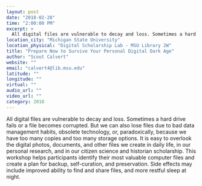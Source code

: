 ```yaml
---
layout: post
date: "2018-02-28"
time: "2:00:00 PM"
excerpt: >
  All digital files are vulnerable to decay and loss. Sometimes a hard drive fails or a file becomes corrupted. But we can also lose files due...
location_city: "Michigan State University"
location_physical: "Digital Scholarship Lab - MSU Library 2W"
title: "Prepare Now to Survive Your Personal Digital Dark Age"
author: "Scout Calvert"
website: ""
email: "calvert4@lib.msu.edu"
latitude: ""
longitude: ""
virtual: ""
audio_url: ""
video_url: ""
category: 2018
---
```


All digital files are vulnerable to decay and loss. Sometimes a hard drive fails or a file becomes corrupted. But we can also lose files due to bad data management habits, obsolete technology, or, paradoxically, because we have too many copies and too many storage options. It is easy to overlook the digital photos, documents, and other files we create in daily life, in our personal research, and in our citizen science and historian scholarship. This workshop helps participants identify their most valuable computer files and create a plan for backup, self-curation, and preservation. Side effects may include improved ability to find and share files, and more restful sleep at night.
